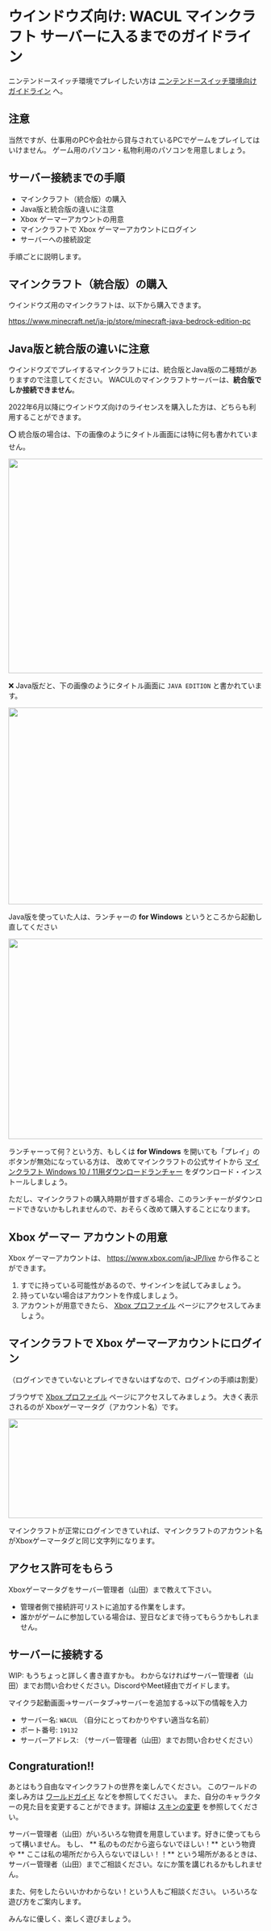 # ウインドウズ向け: WACUL マインクラフト サーバーに入るまでのガイドライン

ニンテンドースイッチ環境でプレイしたい方は [ニンテンドースイッチ環境向けガイドライン](./mc-wacul-entry-switch) へ。

## 注意

当然ですが、仕事用のPCや会社から貸与されているPCでゲームをプレイしてはいけません。
ゲーム用のパソコン・私物利用のパソコンを用意しましょう。

## サーバー接続までの手順

- マインクラフト（統合版）の購入
- Java版と統合版の違いに注意
- Xbox ゲーマーアカウントの用意
- マインクラフトで Xbox ゲーマーアカウントにログイン
- サーバーへの接続設定

手順ごとに説明します。

## マインクラフト（統合版）の購入

ウインドウズ用のマインクラフトは、以下から購入できます。

https://www.minecraft.net/ja-jp/store/minecraft-java-bedrock-edition-pc

## Java版と統合版の違いに注意

ウインドウズでプレイするマインクラフトには、統合版とJava版の二種類がありますので注意してください。
WACULのマインクラフトサーバーは、**統合版でしか接続できません**。

2022年6月以降にウインドウズ向けのライセンスを購入した方は、どちらも利用することができます。

⭕ 統合版の場合は、下の画像のようにタイトル画面には特に何も書かれていません。

<img src="https://i.gyazo.com/84ca1f0574fc56f0c8a46e924187a622.jpg" width="680" height="425" />

❌ Java版だと、下の画像のようにタイトル画面に `JAVA EDITION` と書かれています。  

<img src="https://i.gyazo.com/249813a8114be460e008ed999a2a7784.jpg" width="680" height="390" />

Java版を使っていた人は、ランチャーの **for Windows** というところから起動し直してください

<img src="https://i.gyazo.com/c7a4bab76555bfd52eab0c8ce8c1b087.png" width="630" height="397" />

ランチャーって何？という方、もしくは **for Windows** を開いても「プレイ」のボタンが無効になっている方は、
改めてマインクラフトの公式サイトから [マインクラフト Windows 10 / 11用ダウンロードランチャー](https://www.minecraft.net/ja-jp/download) をダウンロード・インストールしましょう。

ただし、マインクラフトの購入時期が昔すぎる場合、このランチャーがダウンロードできないかもしれませんので、おそらく改めて購入することになります。

## Xbox ゲーマー アカウントの用意

Xbox ゲーマーアカウントは、 https://www.xbox.com/ja-JP/live から作ることができます。

1. すでに持っている可能性があるので、サインインを試してみましょう。
2. 持っていない場合はアカウントを作成しましょう。
3. アカウントが用意できたら、 [Xbox プロファイル](https://account.xbox.com/ja-jp/Profile) ページにアクセスしてみましょう。

## マインクラフトで Xbox ゲーマーアカウントにログイン

（ログインできていないとプレイできないはずなので、ログインの手順は割愛）

ブラウザで [Xbox プロファイル](https://account.xbox.com/ja-jp/Profile) ページにアクセスしてみましょう。
大きく表示されるのが Xboxゲーマータグ（アカウント名）です。

<img src="https://i.gyazo.com/af7dfdbc8b0899267a1121cc5956539b.png" width="592" height="197" />

マインクラフトが正常にログインできていれば、マインクラフトのアカウント名がXboxゲーマータグと同じ文字列になります。

## アクセス許可をもらう

Xboxゲーマータグをサーバー管理者（山田）まで教えて下さい。

- 管理者側で接続許可リストに追加する作業をします。
- 誰かがゲームに参加している場合は、翌日などまで待ってもらうかもしれません。

## サーバーに接続する

WIP: もうちょっと詳しく書き直すかも。
わからなければサーバー管理者（山田）までお問い合わせください。DiscordやMeet経由でガイドします。

マイクラ起動画面→サーバータブ→サーバーを追加する→以下の情報を入力

- サーバー名: `WACUL` （自分にとってわかりやすい適当な名前）
- ポート番号: `19132`
- サーバーアドレス: （サーバー管理者（山田）までお問い合わせください）

## Congraturation!!

あとはもう自由なマインクラフトの世界を楽しんでください。
このワールドの楽しみ方は [ワールドガイド](./mc-wacul-guidance) などを参照してください。
また、自分のキャラクターの見た目を変更することができます。詳細は [スキンの変更](./mc-wacul-skin-windows) を参照してください。

サーバー管理者（山田）がいろいろな物資を用意しています。好きに使ってもらって構いません。
もし、 ** 私のものだから盗らないでほしい！** という物資や ** ここは私の場所だから入らないでほしい！！** という場所があるときは、サーバー管理者（山田）までご相談ください。なにか策を講じれるかもしれません。

また、何をしたらいいかわからない！という人もご相談ください。
いろいろな遊び方をご案内します。

みんなに優しく、楽しく遊びましょう。
